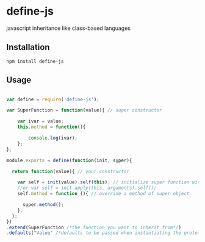 # define-js
javascript inheritance like class-based languages

## Installation

    npm install define-js

## Usage

``` js

var define = require('define-js');

var SuperFunction = function(value){ // super constructor

    var ivar = value;
    this.method = function(){

        console.log(ivar);
    };
};

module.exports = define(function(init, sṵper){

  return function(value){ // your constructor

    var self = init(value).self(this); // initialize super function with arguments and this scope
    //or var self = init.apply(this, arguments).self();
    self.method = function (){ // override a method of super object

      sṵper.method();
    };
  };
})
.extend(SuperFunction /*the function you want to inherit from*/)
.defaults("Value" /*defaults to be passed when instantiating the prototype object*/);

```


